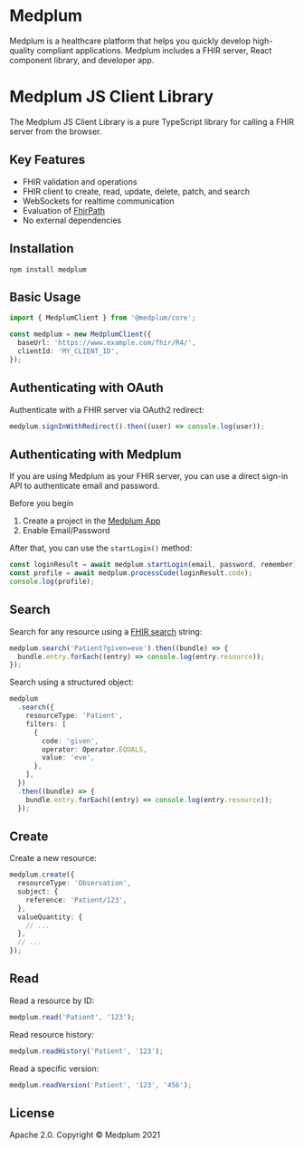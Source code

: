 # Medplum

Medplum is a healthcare platform that helps you quickly develop high-quality compliant applications. Medplum includes a FHIR server, React component library, and developer app.

# Medplum JS Client Library

The Medplum JS Client Library is a pure TypeScript library for calling a FHIR server from the browser.

## Key Features

- FHIR validation and operations
- FHIR client to create, read, update, delete, patch, and search
- WebSockets for realtime communication
- Evaluation of [FhirPath](https://hl7.org/fhirpath/N1/index.html)
- No external dependencies

## Installation

```
npm install medplum
```

## Basic Usage

```typescript
import { MedplumClient } from '@medplum/core';

const medplum = new MedplumClient({
  baseUrl: 'https://www.example.com/fhir/R4/',
  clientId: 'MY_CLIENT_ID',
});
```

## Authenticating with OAuth

Authenticate with a FHIR server via OAuth2 redirect:

```typescript
medplum.signInWithRedirect().then((user) => console.log(user));
```

## Authenticating with Medplum

If you are using Medplum as your FHIR server, you can use a direct sign-in API to authenticate email and password.

Before you begin

1. Create a project in the [Medplum App](https://app.medplum.com/)
2. Enable Email/Password

After that, you can use the `startLogin()` method:

```typescript
const loginResult = await medplum.startLogin(email, password, remember);
const profile = await medplum.processCode(loginResult.code);
console.log(profile);
```

## Search

Search for any resource using a [FHIR search](https://www.hl7.org/fhir/search.html) string:

```typescript
medplum.search('Patient?given=eve').then((bundle) => {
  bundle.entry.forEach((entry) => console.log(entry.resource));
});
```

Search using a structured object:

```typescript
medplum
  .search({
    resourceType: 'Patient',
    filters: [
      {
        code: 'given',
        operator: Operator.EQUALS,
        value: 'eve',
      },
    ],
  })
  .then((bundle) => {
    bundle.entry.forEach((entry) => console.log(entry.resource));
  });
```

## Create

Create a new resource:

```typescript
medplum.create({
  resourceType: 'Observation',
  subject: {
    reference: 'Patient/123',
  },
  valueQuantity: {
    // ...
  },
  // ...
});
```

## Read

Read a resource by ID:

```typescript
medplum.read('Patient', '123');
```

Read resource history:

```typescript
medplum.readHistory('Patient', '123');
```

Read a specific version:

```typescript
medplum.readVersion('Patient', '123', '456');
```

## License

Apache 2.0. Copyright &copy; Medplum 2021
